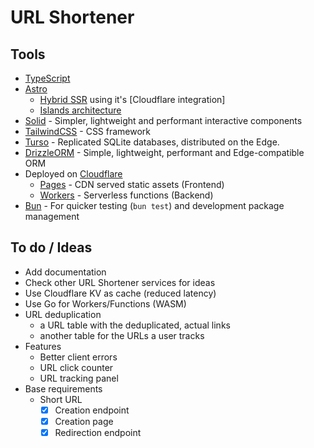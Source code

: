 # URL Shortener

## Tools

- [TypeScript](https://www.typescriptlang.org/)
- [Astro](https://astro.build/)
  - [Hybrid SSR](https://docs.astro.build/en/basics/rendering-modes/#on-demand-rendered) using it's [Cloudflare integration]
  - [Islands architecture](https://docs.astro.build/en/concepts/islands/)
- [Solid](https://www.solidjs.com/) - Simpler, lightweight and performant interactive components
- [TailwindCSS](https://tailwindcss.com/) - CSS framework
- [Turso](https://turso.tech/) - Replicated SQLite databases, distributed on the Edge.
- [DrizzleORM](https://orm.drizzle.team/) - Simple, lightweight, performant and Edge-compatible ORM
- Deployed on [Cloudflare](https://www.cloudflare.com/developer-platform/products/)
  - [Pages](https://pages.cloudflare.com/) - CDN served static assets (Frontend)
  - [Workers](https://workers.cloudflare.com/) - Serverless functions (Backend)
- [Bun](https://bun.sh/) - For quicker testing (`bun test`) and development package management

## To do / Ideas

- Add documentation
- Check other URL Shortener services for ideas
- Use Cloudflare KV as cache (reduced latency)
- Use Go for Workers/Functions (WASM)
- URL deduplication
  - a URL table with the deduplicated, actual links
  - another table for the URLs a user tracks
- Features
  - Better client errors
  - URL click counter
  - URL tracking panel
- Base requirements
  - Short URL
    - [x] Creation endpoint
    - [x] Creation page
    - [x] Redirection endpoint
